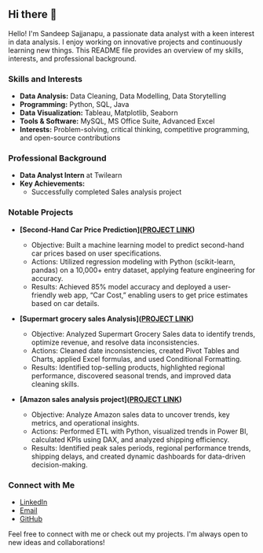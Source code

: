 ## Hi there 👋

Hello! I'm Sandeep Sajjanapu, a passionate data analyst with a keen interest in data analysis. I enjoy working on innovative projects and continuously learning new things. This README file provides an overview of my skills, interests, and professional background.

### Skills and Interests

- **Data Analysis:** Data Cleaning, Data Modelling, Data Storytelling
- **Programming:** Python, SQL, Java
- **Data Visualization:** Tableau, Matplotlib, Seaborn
- **Tools & Software:** MySQL, MS Office Suite, Advanced Excel
- **Interests:** Problem-solving, critical thinking, competitive programming, and open-source contributions

### Professional Background

- **Data Analyst Intern** at Twilearn
- **Key Achievements:**
  - Successfully completed Sales analysis project

### Notable Projects

- **[Second-Hand Car Price Prediction]([PROJECT LINK](https://github.com/sandeepsajjanapu/Second-Hand-Car-Prices-OLX-))**
  - Objective: Built a machine learning model to predict second-hand car prices based on user specifications.
  - Actions: Utilized regression modeling with Python (scikit-learn, pandas) on a 10,000+ entry dataset, applying feature engineering for accuracy.
  - Results: Achieved 85% model accuracy and deployed a user-friendly web app, “Car Cost,” enabling users to get price estimates based on car details.

- **[Supermart grocery sales Analysis]([PROJECT LINK](https://github.com/sandeepsajjanapu/Supermart-grocery-sales))**
  - Objective: Analyzed Supermart Grocery Sales data to identify trends, optimize revenue, and resolve data inconsistencies.
  - Actions: Cleaned date inconsistencies, created Pivot Tables and Charts, applied Excel formulas, and used Conditional Formatting.
  - Results: Identified top-selling products, highlighted regional performance, discovered seasonal trends, and improved data cleaning skills.

- **[Amazon sales analysis project]([PROJECT LINK](https://github.com/sandeepsajjanapu/Amazon-Sales-Analysis))**
  - Objective: Analyze Amazon sales data to uncover trends, key metrics, and operational insights.
  - Actions: Performed ETL with Python, visualized trends in Power BI, calculated KPIs using DAX, and analyzed shipping efficiency.
  - Results: Identified peak sales periods, regional performance trends, shipping delays, and created dynamic dashboards for data-driven decision-making.

### Connect with Me

- [LinkedIn](https://www.linkedin.com/in/sandeepsajjanapu)
- [Email](mailto:sandeepsajjanapu6@gmail.com)
- [GitHub](https://github.com/sandeepsajjanapu/)

Feel free to connect with me or check out my projects. I'm always open to new ideas and collaborations!

